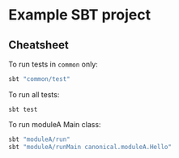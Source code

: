 # Example SBT project

## Cheatsheet

To run tests in `common` only:
```sh
sbt "common/test"
```

To run all tests:
```
sbt test
```

To run moduleA Main class:
```sh
sbt "moduleA/run"
sbt "moduleA/runMain canonical.moduleA.Hello"
```